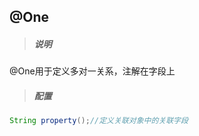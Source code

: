 ## @One

> ##### 说明

@One用于定义多对一关系，注解在字段上

> ##### 配置

```java
String property();//定义关联对象中的关联字段
```



